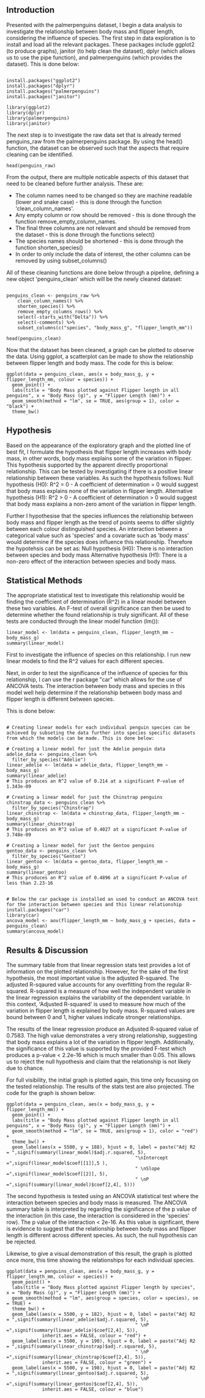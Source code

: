 ## Introduction

Presented with the palmerpenguins dataset, I begin a data analysis to investigate the relationship between body mass and flipper length, considering the influence of species. The first step in data exploration is to install and load all the relevant packages. These packages include ggplot2 (to produce graphs), janitor (to help clean the dataset), dplyr (which allows us to use the pipe function), and palmerpenguins (which provides the dataset). This is done below:

```{r Data Exploration}

install.packages("ggplot2")
install.packages("dplyr")
install.packages("palmerpenguins")
install.packages("janitor")

library(ggplot2)
library(dplyr)
library(palmerpenguins)
library(janitor)
```

The next step is to investigate the raw data set that is already termed penguins_raw from the palmerpenguins package. By using the head() function, the dataset can be observed such that the aspects that require cleaning can be identified. 
```{r}
head(penguins_raw)
```

From the output, there are multiple noticable aspects of this dataset that need to be cleaned before further analysis. These are:
- The column names need to be changed so they are machine readable (lower and snake case) - this is done through the function 'clean_column_names'. 
- Any empty column or row should be removed - this is done through the function remove_empty_column_names. 
- The final three columns are not relevant and should be removed from the dataset - this is done through the functions select()
- The species names should be shortened - this is done through the function shorten_species()
- In order to only include the data of interest, the other columns can be removed by using subset_columns()

All of these cleaning functions are done below through a pipeline, defining a new object 'penguins_clean' which will be the newly cleaned dataset:

```{r}

penguins_clean <- penguins_raw %>%
    clean_column_names() %>%
    shorten_species() %>%
    remove_empty_columns_rows() %>%
    select(-starts_with("Delta")) %>%
    select(-comments) %>%
    subset_columns(c("species", "body_mass_g", "flipper_length_mm"))
 
head(penguins_clean)
```

Now that the dataset has been cleaned, a graph can be plotted to observe the data. Using ggplot, a scatterplot can be made to show the relationship between flipper length and body mass. The code for this is below:
```{r - Plottoing the exploratory figure}
ggplot(data = penguins_clean, aes(x = body_mass_g, y = flipper_length_mm, colour = species)) +
  geom_point() +
  labs(title = "Body Mass plotted against Flipper length in all penguins", x = "Body Mass (g)", y = "Flipper Length (mm)") +
  geom_smooth(method = "lm", se = TRUE, aes(group = 1), color = "black") +
  theme_bw()
```

## Hypothesis

Based on the appearance of the exploratory graph and the plotted line of best fit, I formulate the hypothesis that flipper length increases with body mass, in other words, body mass explains some of the variation in flipper. This hypothesis supported by the apparent directly proportional relationship. This can be tested by investigating if there is a positive linear relationship between these variables. As such the hypothesis follows: 
Null hypothesis (H0): R\^2 = 0 - A coefficient of determination = 0 would suggest that body mass explains none of the variation in flipper length. 
Alternative hypothesis (H1): R\^2 \> 0 - A coefficient of determination \> 0 would suggest that body mass explains a non-zero amont of the variation in flipper length.

Further I hypothesise that the species influences the relationship between body mass and flipper length as the trend of points seems to differ slightly between each colour distinguished species. An interaction between a categorical value such as 'species' and a covariate such as 'body mass' would determine if the species does influence this relationship. Therefore the hypotehsis can be set as:
Null hypothesis (H0): There is no interaction between species and body mass
Alternative hypothesis (H1): There is a non-zero effect of the interaction between species and body mass.

## Statistical Methods

The appropriate statistical test to investigate this relationship would be finding the coefficient of determination (R^2) in a linear model between these two variables. An F-test of overall significance can then be used to determine whether the found relationship is truly significant. All of these tests are conducted through the linear model function (lm()):

```{r Statistics - Linear Model}
linear_model <- lm(data = penguins_clean, flipper_length_mm ~ body_mass_g)
summary(linear_model)
```

First to investigate the influence of species on this relationship. I run new linear models to find the R^2 values for each different species.

Next, in order to test the significance of the influence of species for this relationship, I can use the r package "car" which allows for the use of ANCOVA tests. The interaction between body mass and species in this model well help determine if the relationship between body mass and flipper length is different between species.

This is done below:

```{r - ANCOVA}

# Creating linear models for each individual penguin species can be achieved by subseting the data further into species specific datasets from which the models can be made. This is done below:

# Creating a linear model for just the Adelie penguin data
adelie_data <- penguins_clean %>% 
  filter_by_species("Adelie")
linear_adelie <- lm(data = adelie_data, flipper_length_mm ~ body_mass_g)
summary(linear_adelie)
# This produces an R^2 value of 0.214 at a significant P-value of 1.343e-09

# Creating a linear model for just the Chinstrap penguins
chinstrap_data <- penguins_clean %>% 
  filter_by_species("Chinstrap")
linear_chinstrap <- lm(data = chinstrap_data, flipper_length_mm ~ body_mass_g)
summary(linear_chinstrap)
# This produces an R^2 value of 0.4027 at a significant P-value of 3.748e-09

# Creating a linear model for just the Gentoo penguins
gentoo_data <- penguins_clean %>% 
  filter_by_species("Gentoo")
linear_gentoo <- lm(data = gentoo_data, flipper_length_mm ~ body_mass_g)
summary(linear_gentoo)
# This produces an R^2 value of 0.4896 at a significant P-value of less than 2.23-16


# Below the car package is installed an used to conduct an ANCOVA test for the interaction between species and this linear relationship
install.packages("car")
library(car)
ancova_model <- aov(flipper_length_mm ~ body_mass_g + species, data = penguins_clean)
summary(ancova_model)
```
## Results & Discussion

The summary table from that linear regression stats test provides a lot of information on the plotted relationship. However, for the sake of the first hypothesis, the most important value is the adjusted R-squared. The adjusted R-sqaured value accounts for any overfitting from the regular R-squared. R-squared is a measure of how well the independent variable in the linear regression explains the variability of the dependent variable. In this context, 'Adjusted R-squared' is used to measure how much of the variation in flipper length is explained by body mass. R-squared values are bound between 0 and 1, higher values indicate stronger relationships. 

The results of the linear regression produce an Adjusted R-squared value of 0.7583. The high value demonstrates a very strong relationship, suggesting that body mass explains a lot of the variation in flipper length. Additionally, the significance of this value is supported by the provided F-test which produces a p-value < 2.2e-16 which is much smaller than 0.05. This allows us to reject the null hypothesis and claim that the relationship is not likely due to chance.

For full visibility, the initial graph is plotted again, this time only focussing on the tested relationship. The results of the stats test are also projected. The code for the graph is shown below:

```{r Plotting linear model results}
ggplot(data = penguins_clean, aes(x = body_mass_g, y = flipper_length_mm)) +
  geom_point() +
  labs(title = "Body Mass plotted against Flipper length in all penguins", x = "Body Mass (g)", y = "Flipper Length (mm)") +
  geom_smooth(method = "lm", se = TRUE, aes(group = 1), color = "red") +
  theme_bw() +
  geom_label(aes(x = 5500, y = 188), hjust = 0, label = paste("Adj R2 = ",signif(summary(linear_model)$adj.r.squared, 5),
                                               "\nIntercept =",signif(linear_model$coef[[1]],5 ),
                                               " \nSlope =",signif(linear_model$coef[[2]], 5),
                                               " \nP =",signif(summary(linear_model)$coef[2,4], 5)))

```
The second hypothesis is tested using an ANCOVA statistical test where the interaction between species and body mass is measured. The ANCOVA summary table is interpreted by regarding the significance of the p value of the interaction (in this case, the interaction is considered in the 'species' row). The p value of the interaction < 2e-16. As this value is signficant, there is evidence to suggest that the relationship between body mass and flipper length is different across different species. As such, the null hypothesis can be rejected. 

Likewise, to give a visual demonstration of this result, the graph is plotted once more, this time showing the relationships for each individual species.

```{r Plotting ANCOVA results} 
ggplot(data = penguins_clean, aes(x = body_mass_g, y = flipper_length_mm, colour = species)) +
  geom_point() +
  labs(title = "Body Mass plotted against Flipper length by species", x = "Body Mass (g)", y = "Flipper Length (mm)") +
  geom_smooth(method = "lm", aes(group = species, color = species), se = TRUE) +
  theme_bw() +
  geom_label(aes(x = 5500, y = 182), hjust = 0, label = paste("Adj R2 = ",signif(summary(linear_adelie)$adj.r.squared, 5),
                                               " \nP =",signif(summary(linear_adelie)$coef[2,4], 5)),
             inherit.aes = FALSE, colour = "red") +
  geom_label(aes(x = 5500, y = 190), hjust = 0, label = paste("Adj R2 = ",signif(summary(linear_chinstrap)$adj.r.squared, 5),
                                               " \nP =",signif(summary(linear_chinstrap)$coef[2,4], 5)),
             inherit.aes = FALSE, colour = "green") +
  geom_label(aes(x = 5500, y = 198), hjust = 0, label = paste("Adj R2 = ",signif(summary(linear_gentoo)$adj.r.squared, 5),
                                               " \nP =",signif(summary(linear_gentoo)$coef[2,4], 5)),
             inherit.aes = FALSE, colour = "blue")
```
